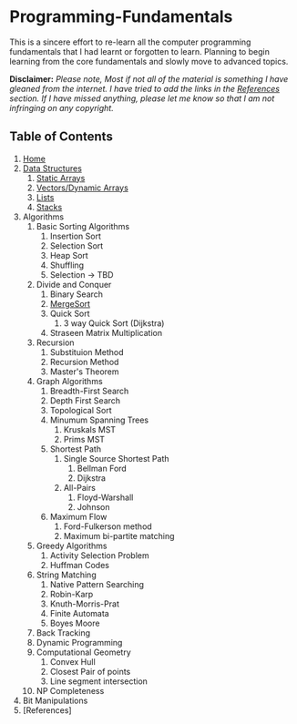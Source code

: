 # Programming-Fundamentals


This is a sincere effort to re-learn all the computer programming fundamentals that I had learnt or forgotten to learn. Planning to begin learning from the core fundamentals and slowly move to advanced topics.

**Disclaimer:** _Please note, Most if not all of the material is something I have gleaned from the internet. I have tried to add the links in the [References](https://github.com/vidhatha/Data-Structures-and-Algorithms/wiki/References) section. If I have missed anything, please let me know so that I am not infringing on any copyright._

## Table of Contents
1. [Home](https://github.com/vidhatha/Programming-Fundamentals/blob/master/Home.md)
1. [Data Structures](https://github.com/vidhatha/Data-Structures-and-Algorithms/wiki/Data-Structures)
   1. [Static Arrays]( https://github.com/vidhatha/Data-Structures-and-Algorithms/wiki/DS-:-Static-Arrays)
   1. [Vectors/Dynamic Arrays](https://github.com/vidhatha/Data-Structures-and-Algorithms/blob/master/Data%20Structures/stl_vector.md)
   1. [Lists](https://github.com/vidhatha/Data-Structures-and-Algorithms/blob/master/Data%20Structures/stl_list.md)
   1. [Stacks](https://github.com/vidhatha/Programming-Fundamentals/blob/master/Data%20Structures/stl_stack.md)
1. Algorithms
   1. Basic Sorting Algorithms
      1. Insertion Sort
      1. Selection Sort
      1. Heap Sort
      1. Shuffling
      1. Selection -> TBD
   1. Divide and Conquer
      1. Binary Search
      1. [MergeSort](https://github.com/vidhatha/Programming-Fundamentals/blob/master/Algorithms/Sorting/MergeSort/mergesort.md)
      1. Quick Sort
         1. 3 way Quick Sort (Dijkstra)
      1. Straseen Matrix Multiplication
   1. Recursion
      1. Substituion Method
      1. Recursion Method
      1. Master's Theorem
   1. Graph Algorithms
      1. Breadth-First Search
      1. Depth First Search
      1. Topological Sort
      1. Minumum Spanning Trees
         1. Kruskals MST
         1. Prims MST
      1. Shortest Path
         1. Single Source Shortest Path
            1.  Bellman Ford 
            1. Dijkstra 
         1. All-Pairs
            1. Floyd-Warshall
            1. Johnson
      1. Maximum Flow
         1. Ford-Fulkerson method
         1. Maximum bi-partite matching         
   1. Greedy Algorithms
      1. Activity Selection Problem
      1. Huffman Codes
   1. String Matching
      1. Native Pattern Searching
      1. Robin-Karp
      1. Knuth-Morris-Prat
      1. Finite Automata
      1. Boyes Moore
   1. Back Tracking
   1. Dynamic Programming
   1. Computational Geometry
      1. Convex Hull
      1. Closest Pair of points
      1. Line segment intersection
   1. NP Completeness
1. Bit Manipulations
1. [References]
